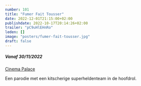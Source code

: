 ```yaml
---
number: 101
title: "Fumer Fait Tousser"
date: 2022-12-01T21:15:00+02:00
publishdate: 2022-10-17T20:14:26+02:00
trailer: "pC9uHlEHnRo"
leden: []
image: "posters/fumer-fait-tousser.jpg"
draft: false
---
```


##### Vanaf 30/11/2022

[Cinema Palace](https://cinema-palace.be/nl/film/fumer-fait-tousser)

 Een parodie met een kitscherige superheldenteam in de hoofdrol.
 <!--more-->
